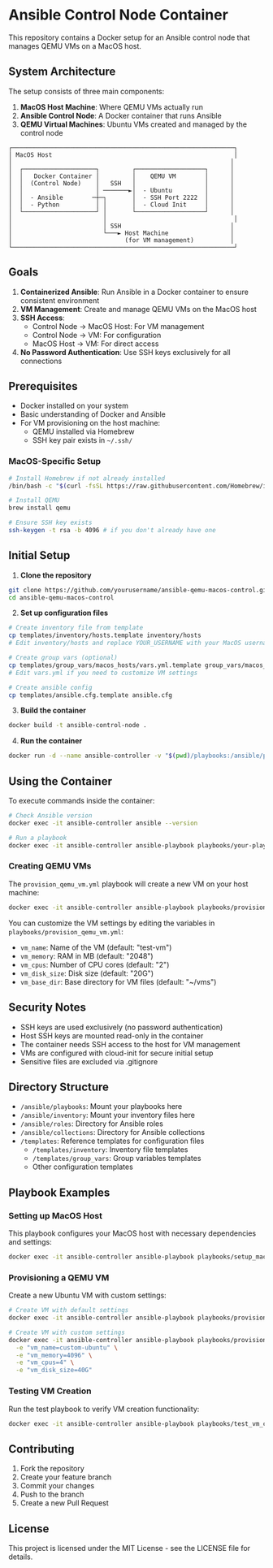 # Ansible Control Node Container

This repository contains a Docker setup for an Ansible control node that manages QEMU VMs on a MacOS host.

## System Architecture

The setup consists of three main components:

1. **MacOS Host Machine**: Where QEMU VMs actually run
2. **Ansible Control Node**: A Docker container that runs Ansible
3. **QEMU Virtual Machines**: Ubuntu VMs created and managed by the control node

```
┌─────────────────────────────────────────────────────────────┐
│ MacOS Host                                                  │
│                                                            │
│  ┌────────────────────┐         ┌───────────────────┐      │
│  │   Docker Container │         │    QEMU VM        │      │
│  │  (Control Node)    │   SSH   │                   │      │
│  │                    │ ───────►│  - Ubuntu         │      │
│  │  - Ansible        ─┼─┐       │  - SSH Port 2222  │      │
│  │  - Python          │ │       │  - Cloud Init     │      │
│  └────────────────────┘ │       └───────────────────┘      │
│                         │                                   │
│                         │ SSH                              │
│                         └───► Host Machine                 │
│                               (for VM management)          │
└─────────────────────────────────────────────────────────────┘
```

## Goals

1. **Containerized Ansible**: Run Ansible in a Docker container to ensure consistent environment
2. **VM Management**: Create and manage QEMU VMs on the MacOS host
3. **SSH Access**: 
   - Control Node → MacOS Host: For VM management
   - Control Node → VM: For configuration
   - MacOS Host → VM: For direct access
4. **No Password Authentication**: Use SSH keys exclusively for all connections

## Prerequisites

- Docker installed on your system
- Basic understanding of Docker and Ansible
- For VM provisioning on the host machine:
  - QEMU installed via Homebrew
  - SSH key pair exists in `~/.ssh/`

### MacOS-Specific Setup
```bash
# Install Homebrew if not already installed
/bin/bash -c "$(curl -fsSL https://raw.githubusercontent.com/Homebrew/install/HEAD/install.sh)"

# Install QEMU
brew install qemu

# Ensure SSH key exists
ssh-keygen -t rsa -b 4096 # if you don't already have one
```

## Initial Setup

1. **Clone the repository**
```bash
git clone https://github.com/yourusername/ansible-qemu-macos-control.git
cd ansible-qemu-macos-control
```

2. **Set up configuration files**
```bash
# Create inventory file from template
cp templates/inventory/hosts.template inventory/hosts
# Edit inventory/hosts and replace YOUR_USERNAME with your MacOS username

# Create group vars (optional)
cp templates/group_vars/macos_hosts/vars.yml.template group_vars/macos_hosts/vars.yml
# Edit vars.yml if you need to customize VM settings

# Create ansible config
cp templates/ansible.cfg.template ansible.cfg
```

3. **Build the container**
```bash
docker build -t ansible-control-node .
```

4. **Run the container**
```bash
docker run -d --name ansible-controller -v "$(pwd)/playbooks:/ansible/playbooks" -v "$(pwd)/inventory:/ansible/inventory" -v "$(pwd)/group_vars:/ansible/group_vars" -v "$(pwd)/ansible.cfg:/ansible/ansible.cfg:ro" -v "$HOME/.ssh:/root/.ssh:ro" ansible-control-node
```

## Using the Container

To execute commands inside the container:

```bash
# Check Ansible version
docker exec -it ansible-controller ansible --version

# Run a playbook
docker exec -it ansible-controller ansible-playbook playbooks/your-playbook.yml
```

### Creating QEMU VMs

The `provision_qemu_vm.yml` playbook will create a new VM on your host machine:

```bash
docker exec -it ansible-controller ansible-playbook playbooks/provision_qemu_vm.yml
```

You can customize the VM settings by editing the variables in `playbooks/provision_qemu_vm.yml`:
- `vm_name`: Name of the VM (default: "test-vm")
- `vm_memory`: RAM in MB (default: "2048")
- `vm_cpus`: Number of CPU cores (default: "2")
- `vm_disk_size`: Disk size (default: "20G")
- `vm_base_dir`: Base directory for VM files (default: "~/vms")

## Security Notes

- SSH keys are used exclusively (no password authentication)
- Host SSH keys are mounted read-only in the container
- The container needs SSH access to the host for VM management
- VMs are configured with cloud-init for secure initial setup
- Sensitive files are excluded via .gitignore

## Directory Structure

- `/ansible/playbooks`: Mount your playbooks here
- `/ansible/inventory`: Mount your inventory files here
- `/ansible/roles`: Directory for Ansible roles
- `/ansible/collections`: Directory for Ansible collections
- `/templates`: Reference templates for configuration files
  - `/templates/inventory`: Inventory file templates
  - `/templates/group_vars`: Group variables templates
  - Other configuration templates

## Playbook Examples

### Setting up MacOS Host
This playbook configures your MacOS host with necessary dependencies and settings:

```bash
docker exec -it ansible-controller ansible-playbook playbooks/setup_macos_host.yml
```

### Provisioning a QEMU VM
Create a new Ubuntu VM with custom settings:

```bash
# Create VM with default settings
docker exec -it ansible-controller ansible-playbook playbooks/provision_qemu_vm.yml

# Create VM with custom settings
docker exec -it ansible-controller ansible-playbook playbooks/provision_qemu_vm.yml \
  -e "vm_name=custom-ubuntu" \
  -e "vm_memory=4096" \
  -e "vm_cpus=4" \
  -e "vm_disk_size=40G"
```

### Testing VM Creation
Run the test playbook to verify VM creation functionality:

```bash
docker exec -it ansible-controller ansible-playbook playbooks/test_vm_creation.yml
```

## Contributing

1. Fork the repository
2. Create your feature branch
3. Commit your changes
4. Push to the branch
5. Create a new Pull Request

## License

This project is licensed under the MIT License - see the LICENSE file for details.